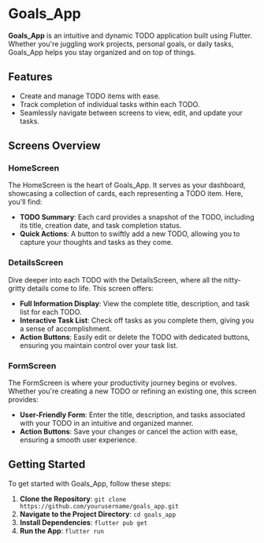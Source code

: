 # Goals_App

**Goals_App** is an intuitive and dynamic TODO application built using Flutter. Whether you're juggling work projects, personal goals, or daily tasks, Goals_App helps you stay organized and on top of things.

## Features
- Create and manage TODO items with ease.
- Track completion of individual tasks within each TODO.
- Seamlessly navigate between screens to view, edit, and update your tasks.

## Screens Overview

### HomeScreen
The HomeScreen is the heart of Goals_App. It serves as your dashboard, showcasing a collection of cards, each representing a TODO item. Here, you'll find:
- **TODO Summary**: Each card provides a snapshot of the TODO, including its title, creation date, and task completion status.
- **Quick Actions**: A button to swiftly add a new TODO, allowing you to capture your thoughts and tasks as they come.

### DetailsScreen
Dive deeper into each TODO with the DetailsScreen, where all the nitty-gritty details come to life. This screen offers:
- **Full Information Display**: View the complete title, description, and task list for each TODO.
- **Interactive Task List**: Check off tasks as you complete them, giving you a sense of accomplishment.
- **Action Buttons**: Easily edit or delete the TODO with dedicated buttons, ensuring you maintain control over your task list.

### FormScreen
The FormScreen is where your productivity journey begins or evolves. Whether you're creating a new TODO or refining an existing one, this screen provides:
- **User-Friendly Form**: Enter the title, description, and tasks associated with your TODO in an intuitive and organized manner.
- **Action Buttons**: Save your changes or cancel the action with ease, ensuring a smooth user experience.

## Getting Started
To get started with Goals_App, follow these steps:
1. **Clone the Repository**: `git clone https://github.com/yourusername/goals_app.git`
2. **Navigate to the Project Directory**: `cd goals_app`
3. **Install Dependencies**: `flutter pub get`
4. **Run the App**: `flutter run`

